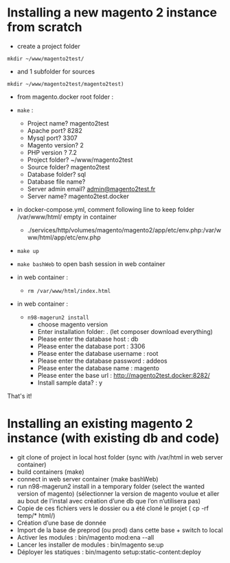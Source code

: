 # Installing a new magento 2 instance from scratch
* create a project folder 

```mkdir ~/www/magento2test/ ```

* and 1 subfolder for sources

```mkdir ~/www/magento2test/magento2test)```

* from magento.docker root folder :

* ```make``` :
    * Project name? magento2test
    * Apache port? 8282
    * Mysql port? 3307
    * Magento version? 2
    * PHP version ? 7.2
    * Project folder? ~/www/magento2test
    * Source folder? magento2test
    * Database folder? sql
    * Database file name?
    * Server admin email? admin@magento2test.fr
    * Server name? magento2test.docker
* in docker-compose.yml, comment following line to keep folder /var/www/html/ empty in container 
    * ./services/http/volumes/magento/magento2/app/etc/env.php:/var/www/html/app/etc/env.php
* ```make up```
* ```make bashWeb``` to open bash session in web container
* in web container : 
    * ```rm /var/www/html/index.html```
* in web container : 
    * ```n98-magerun2 install```
        * choose magento version
        * Enter installation folder: . (let composer download everything)
        * Please enter the database host : db
        * Please enter the database port : 3306
        * Please enter the database username : root
        * Please enter the database password : addeos
        * Please enter the database name : magento 
        * Please enter the base url : http://magento2test.docker:8282/
        * Install sample data? : y

That's it!

# Installing an existing magento 2 instance (with existing db and code)

* git clone of project in local host folder (sync with /var/html in web server container)
* build containers (make)
* connect in web server container (make bashWeb)
* run n98-magerun2 install in a temporary folder (select the wanted version of magento) (sélectionner la version de magento voulue et aller au bout de l’instal avec création d’une db que l’on n’utilisera pas)
* Copie de ces fichiers vers le dossier ou a été cloné le projet  ( cp -rf temp/* html/)
* Création d’une base de donnée
* Import de la base de preprod (ou prod) dans cette base +  switch to local
* Activer les modules : bin/magento mod:ena --all
* Lancer les installer de modules :  bin/magento se:up   
* Déployer les statiques : bin/magento setup:static-content:deploy   